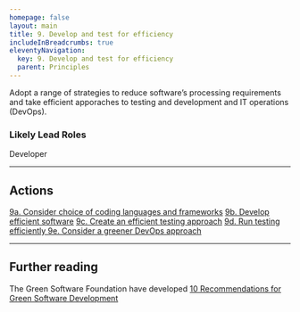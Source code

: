 ```yaml
---
homepage: false
layout: main
title: 9. Develop and test for efficiency 
includeInBreadcrumbs: true
eleventyNavigation:
  key: 9. Develop and test for efficiency
  parent: Principles
---
```


Adopt a range of strategies to reduce software’s processing requirements and take efficient apporaches to testing and development and IT operations (DevOps). 

### Likely Lead Roles

Developer

* * *

## Actions
[9a. Consider choice of coding languages and frameworks](/principles/actions/9a-consider-choice-of-coding-languages-and-frameworks)
[9b. Develop efficient software](/principles/actions/9b-develop-efficient-software)
[9c. Create an efficient testing approach](/principles/actions/9c-create-an-efficient-testing-approach)
[9d. Run testing efficiently ](/principles/actions/9d-run-testing-efficiently)
[9e. Consider a greener DevOps approach](/principles/actions/9e-build-on-devops-best-practices)

* * *

## Further reading

The Green Software Foundation have developed [10 Recommendations for Green Software Development](https://greensoftware.foundation/articles/10-recommendations-for-green-software-development)



